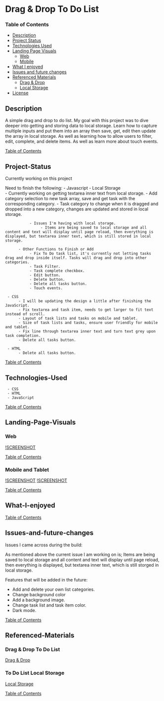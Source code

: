 # Drag & Drop To Do List

### Table of Contents
   - [Description](#Description)
   - [Project Status](#Project-Status)
   - [Technologies Used](#Technologies-Used)
   - [Landing Page Visuals](#Landing-Page-Visuals)
        - [Web](#Web)
        - [Mobile](#Mobile)
   - [What I enjoyed](#What-I-enjoyed)
   - [Issues and future changes](#Issues-and-future-changes)
   - [Referenced Materials](#Referenced-Materials)
        - [Drag & Drop](#Drag-&-Drop-To-Do-List)
        - [Local Storage](#To-Do-List-Local-Storage)
   - [License](#MIT-License)

## Description
A simple drag and drop to do list. My goal with this project was to dive deeper into getting and storing data to local storage. Learn how to capture multiple inputs and put them into an array then save, get, edit then update the array in local storage. As well as learning how to allow users to filter, edit, complete, and delete items. As well as learn more about touch events.

[Table of Contents](#Table-of-Contents)

## Project-Status
 Currently working on this project

 Need to finish the following:
     - Javascript
          - Local Storage    
               - Currently working on getting textarea inner text from local storage.
               - Add category selection to new task array, save and get task with the corresponding category.
               - Task category to change when it is dragged and dropped into a new category, changes are updated and stored in local storage. 

               - Issues I'm having with local storage.
                    - Items are being saved to local storage and all content and text will display until page reload, then everything is displayed, but textarea inner text, which is still stored in local storage.

          - Other Functions to Finish or Add
               - Fix To Do task list, it's currently not letting tasks drag and drop inside itself. Tasks will drag and drop into other categories.
               - Task Filter.
               - Task complete checkbox.
               - Edit button.
               - Delete button.
               - Delete all tasks button.
               - Touch events.

     - CSS
          - I will be updating the design a little after finishing the JavaScript.
          - Fix textarea and task item, needs to get larger to fit text instead of scroll.
          - Layout of task lists and tasks on mobile and tablet.
          - Size of task lists and tasks, ensure user friendly for mobile and tablet.
          - Fix line through textarea inner text and turn text grey upon task completion.
          - Delete all tasks button.

     - HTML
          - Delete all tasks button.


[Table of Contents](#Table-of-Contents)

## Technologies-Used
     - CSS
     - HTML
     - JavaScript


[Table of Contents](#Table-of-Contents)

## Landing-Page-Visuals

### Web
[!SCREENSHOT](/README-IMGS/drag-drop-todo-desktop.png)


[Table of Contents](#Table-of-Contents)

### Mobile and Tablet
[!SCREENSHOT](/README-IMGS/drag-drop-todo-mobile.png)
[!SCREENSHOT](/README-IMGS/drag-drop-todo-tablet.png)


[Table of Contents](#Table-of-Contents)

## What-I-enjoyed



[Table of Contents](#Table-of-Contents)

## Issues-and-future-changes
Issues I came across during the build:

As mentioned above the current issue I am working on is; Items are being saved to local storage and all content and text will display until page reload, then everything is displayed, but textarea inner text, which is still storged in local storage.

Features that will be added in the future:
 - Add and delete your own list categories.
 - Change background color
 - Add a background image.
 - Change task list and task item color.
 - Dark mode.


[Table of Contents](#Table-of-Contents)

## Referenced-Materials

### Drag & Drop To Do List
[Drag & Drop](https://www.youtube.com/watch?v=ecKw7FfikwI&list=PL7p77eAgOOtK-mWrVj2bBnZztU9rcO6oO&index=4&t=13s)

### To Do List Local Storage
[Local Storage](https://www.youtube.com/watch?v=6eFwtaZf6zc)


[Table of Contents](#Table-of-Contents)
